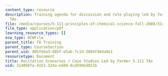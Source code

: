 ```yaml
---
content_type: resource
description: Training agenda for discussion and role playing led by former 5.111 recitation
  TAs.
file: /media/courses/5-111-principles-of-chemical-science-fall-2008/3140687a4152324aed808cd590ed021b_casestudies.pdf
file_type: application/pdf
learning_resource_types: []
ocw_type: OCWFile
parent_title: TA Training
parent_type: CourseSection
parent_uid: d95fdda3-d85f-e5ab-7c1d-3004f46da8e1
resourcetype: Document
title: Recitation Scenarios / Case Studies Led by Former 5.111 TAs
uid: 3140687a-4152-324a-ed80-8cd590ed021b
---
```

